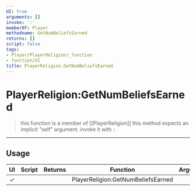 ```yaml
---
UI: true
arguments: []
invoke: ':'
memberOf: Player
methodname: GetNumBeliefsEarned
returns: []
script: false
tags:
- Player/PlayerReligion/_function
- function/UI
title: PlayerReligion.GetNumBeliefsEarned
---
```

# PlayerReligion:GetNumBeliefsEarned
> this function is a member of [[PlayerReligion]]
> this method expects an implicit "self" argument. invoke it with `:`
-----
## Usage
|  UI | Script | Returns | Function | Arguments |
|:---:|:------:|-------:|:--------:|:---------|
|✓| ||PlayerReligion:GetNumBeliefsEarned||
